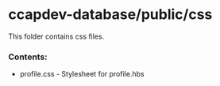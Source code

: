 # ccapdev-database/public/css

This folder contains css files.

### Contents:
- profile.css - Stylesheet for profile.hbs
